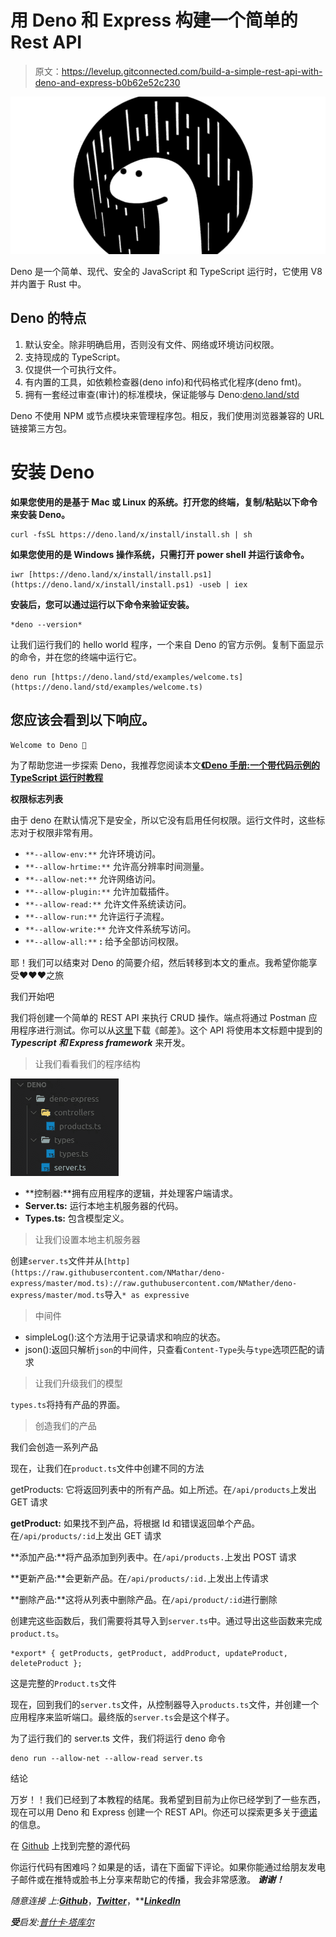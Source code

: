 # 用 Deno 和 Express 构建一个简单的 Rest API

> 原文：<https://levelup.gitconnected.com/build-a-simple-rest-api-with-deno-and-express-b0b62e52c230>

![](img/055669bd3d749dfe18019b6a03db2834.png)

Deno 是一个简单、现代、安全的 JavaScript 和 TypeScript 运行时，它使用 V8 并内置于 Rust 中。

## Deno 的特点

1.  默认安全。除非明确启用，否则没有文件、网络或环境访问权限。
2.  支持现成的 TypeScript。
3.  仅提供一个可执行文件。
4.  有内置的工具，如依赖检查器(deno info)和代码格式化程序(deno fmt)。
5.  拥有一套经过审查(审计)的标准模块，保证能够与 Deno:[deno.land/std](https://deno.land/std)

Deno 不使用 NPM 或节点模块来管理程序包。相反，我们使用浏览器兼容的 URL 链接第三方包。

# **安装 Deno**

**如果您使用的是基于 Mac 或 Linux 的系统。打开您的终端，复制/粘贴以下命令来安装 Deno。**

```
curl -fsSL https://deno.land/x/install/install.sh | sh
```

**如果您使用的是 Windows 操作系统，只需打开 power shell 并运行该命令。**

```
iwr [https://deno.land/x/install/install.ps1](https://deno.land/x/install/install.ps1) -useb | iex
```

**安装后，您可以通过运行以下命令来验证安装。**

```
*deno --version*
```

让我们运行我们的 hello world 程序，一个来自 Deno 的官方示例。复制下面显示的命令，并在您的终端中运行它。

```
deno run [https://deno.land/std/examples/welcome.ts](https://deno.land/std/examples/welcome.ts)
```

## 您应该会看到以下响应。

```
Welcome to Deno 🦕
```

为了帮助您进一步探索 Deno，我推荐您阅读本文[**《Deno 手册:一个带代码示例的 TypeScript 运行时教程**](https://www.freecodecamp.org/news/the-deno-handbook/)

**权限标志列表**

由于 deno 在默认情况下是安全，所以它没有启用任何权限。运行文件时，这些标志对于权限非常有用。

*   `**--allow-env:**` 允许环境访问。
*   `**--allow-hrtime:**` 允许高分辨率时间测量。
*   `**--allow-net:**` 允许网络访问。
*   `**--allow-plugin:**` 允许加载插件。
*   `**--allow-read:**` 允许文件系统读访问。
*   `**--allow-run:**` 允许运行子流程。
*   `**--allow-write:**` 允许文件系统写访问。
*   `**--allow-all:**` **:** 给予全部访问权限。

耶！我们可以结束对 Deno 的简要介绍，然后转移到本文的重点。我希望你能享受❤❤❤之旅

我们开始吧

我们将创建一个简单的 REST API 来执行 CRUD 操作。端点将通过 Postman 应用程序进行测试。你可以从[这里](https://www.postman.com/downloads/)下载《邮差》。这个 API 将使用本文标题中提到的 ***Typescript 和 Express framework*** 来开发。

> 让我们看看我们的程序结构

![](img/3e183cbf953d855e4b954f0c5638c96f.png)

*   **控制器:**拥有应用程序的逻辑，并处理客户端请求。
*   **Server.ts:** 运行本地主机服务器的代码。
*   **Types.ts:** 包含模型定义。

> 让我们设置本地主机服务器

创建`server.ts`文件并从`[http](https://raw.githubusercontent.com/NMathar/deno-express/master/mod.ts)://raw.guthubusercontent.com/NMather/deno-express/master/mod.ts`导入`* as expressive`

> 中间件

*   simpleLog():这个方法用于记录请求和响应的状态。
*   json():返回只解析`json`的中间件，只查看`Content-Type`头与`type`选项匹配的请求

> 让我们升级我们的模型

`types.ts`将持有产品的界面。

> 创造我们的产品

我们会创造一系列产品

现在，让我们在`product.ts`文件中创建不同的方法

getProducts: 它将返回列表中的所有产品。如上所述。在`/api/products`上发出 GET 请求

**getProduct:** 如果找不到产品，将根据 Id 和错误返回单个产品。在`/api/products/:id`上发出 GET 请求

**添加产品:**将产品添加到列表中。在`/api/products.`上发出 POST 请求

**更新产品:**会更新产品。在`/api/products/:id.`上发出上传请求

**删除产品:**这将从列表中删除产品。在`/api/product/:id`进行删除

创建完这些函数后，我们需要将其导入到`server.ts`中。通过导出这些函数来完成`product.ts`。

```
*export* { getProducts, getProduct, addProduct, updateProduct, deleteProduct };
```

这是完整的`Product.ts`文件

现在，回到我们的`server.ts`文件，从控制器导入`products.ts`文件，并创建一个应用程序来监听端口。最终版的`server.ts`会是这个样子。

为了运行我们的 server.ts 文件，我们将运行 deno 命令

```
deno run --allow-net --allow-read server.ts
```

结论

万岁！！我们已经到了本教程的结尾。我希望到目前为止你已经学到了一些东西，现在可以用 Deno 和 Express 创建一个 REST API。你还可以探索更多关于[德诺](https://deno.land/manual)的信息。

在 [Github](https://github.com/temmyjay001/Deno-Medium) 上找到完整的源代码

你运行代码有困难吗？如果是的话，请在下面留下评论。如果你能通过给朋友发电子邮件或在推特或脸书上分享来帮助它的传播，我会非常感激。 ***谢谢！***

*随意连接* *上:**[Github](https://github.com/temmyjay001)***，***[***Twitter***](https://twitter.com/uncu001)***，***[***LinkedIn***](https://www.linkedin.com/in/ajayi-solomon-temmyjay001/)*

***受**启发:[普什卡·塔库尔](https://medium.com/u/fa661a1f194c?source=post_page-----b0b62e52c230--------------------------------)*